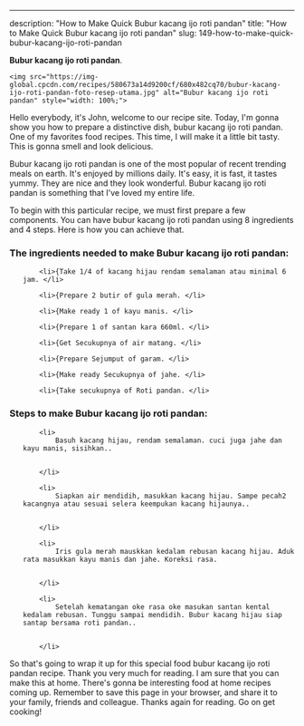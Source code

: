 ---
description: "How to Make Quick Bubur kacang ijo roti pandan"
title: "How to Make Quick Bubur kacang ijo roti pandan"
slug: 149-how-to-make-quick-bubur-kacang-ijo-roti-pandan

<p>
	<strong>Bubur kacang ijo roti pandan</strong>. 
	
</p>
<p>
	
	<img src="https://img-global.cpcdn.com/recipes/580673a14d9200cf/680x482cq70/bubur-kacang-ijo-roti-pandan-foto-resep-utama.jpg" alt="Bubur kacang ijo roti pandan" style="width: 100%;">
	
	
</p>
<p>
	Hello everybody, it's John, welcome to our recipe site. Today, I'm gonna show you how to prepare a distinctive dish, bubur kacang ijo roti pandan. One of my favorites food recipes. This time, I will make it a little bit tasty. This is gonna smell and look delicious.
</p>
	
<p>
	Bubur kacang ijo roti pandan is one of the most popular of recent trending meals on earth. It's enjoyed by millions daily. It's easy, it is fast, it tastes yummy. They are nice and they look wonderful. Bubur kacang ijo roti pandan is something that I've loved my entire life.
</p>
<p>
	
</p>

<p>
To begin with this particular recipe, we must first prepare a few components. You can have bubur kacang ijo roti pandan using 8 ingredients and 4 steps. Here is how you can achieve that.
</p>

<h3>The ingredients needed to make Bubur kacang ijo roti pandan:</h3>

<ol>
	
		<li>{Take 1/4 of kacang hijau rendam semalaman atau minimal 6 jam. </li>
	
		<li>{Prepare 2 butir of gula merah. </li>
	
		<li>{Make ready 1 of kayu manis. </li>
	
		<li>{Prepare 1 of santan kara 660ml. </li>
	
		<li>{Get Secukupnya of air matang. </li>
	
		<li>{Prepare Sejumput of garam. </li>
	
		<li>{Make ready Secukupnya of jahe. </li>
	
		<li>{Take secukupnya of Roti pandan. </li>
	
</ol>
<p>
	
</p>

<h3>Steps to make Bubur kacang ijo roti pandan:</h3>

<ol>
	
		<li>
			Basuh kacang hijau, rendam semalaman. cuci juga jahe dan kayu manis, sisihkan..
			
			
		</li>
	
		<li>
			Siapkan air mendidih, masukkan kacang hijau. Sampe pecah2 kacangnya atau sesuai selera keempukan kacang hijaunya..
			
			
		</li>
	
		<li>
			Iris gula merah mauskkan kedalam rebusan kacang hijau. Aduk rata masukkan kayu manis dan jahe. Koreksi rasa.
			
			
		</li>
	
		<li>
			Setelah kematangan oke rasa oke masukan santan kental kedalam rebusan. Tunggu sampai mendidih. Bubur kacang hijau siap santap bersama roti pandan..
			
			
		</li>
	
</ol>

<p>
	
</p>

<p>
	So that's going to wrap it up for this special food bubur kacang ijo roti pandan recipe. Thank you very much for reading. I am sure that you can make this at home. There's gonna be interesting food at home recipes coming up. Remember to save this page in your browser, and share it to your family, friends and colleague. Thanks again for reading. Go on get cooking!
</p>

